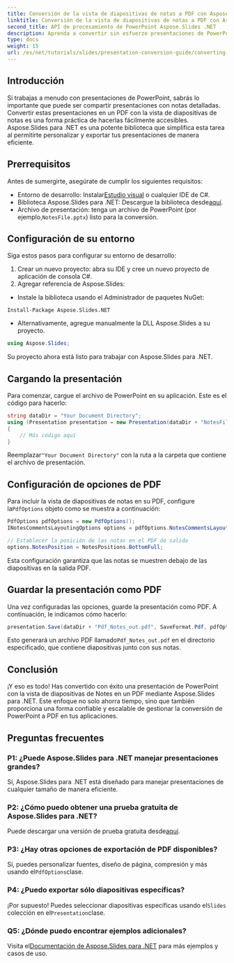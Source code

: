 ```yaml
---
title: Conversión de la vista de diapositivas de notas a PDF con Aspose.Slides para .NET
linktitle: Conversión de la vista de diapositivas de notas a PDF con Aspose.Slides para .NET
second_title: API de procesamiento de PowerPoint Aspose.Slides .NET
description: Aprenda a convertir sin esfuerzo presentaciones de PowerPoint con la vista de diapositivas de Notes a formato PDF con Aspose.Slides para .NET. Esta guía incluye instrucciones detalladas.
type: docs
weight: 15
url: /es/net/tutorials/slides/presentation-conversion-guide/converting-notes-slide-view-to-pdf/
---
```

## Introducción

Si trabajas a menudo con presentaciones de PowerPoint, sabrás lo importante que puede ser compartir presentaciones con notas detalladas. Convertir estas presentaciones en un PDF con la vista de diapositivas de notas es una forma práctica de hacerlas fácilmente accesibles. Aspose.Slides para .NET es una potente biblioteca que simplifica esta tarea al permitirte personalizar y exportar tus presentaciones de manera eficiente.

## Prerrequisitos

Antes de sumergirte, asegúrate de cumplir los siguientes requisitos:

-  Entorno de desarrollo: Instalar[Estudio visual](https://visualstudio.microsoft.com/) o cualquier IDE de C#.
-  Biblioteca Aspose.Slides para .NET: Descargue la biblioteca desde[aquí](https://releases.aspose.com/slides/net/).
-  Archivo de presentación: tenga un archivo de PowerPoint (por ejemplo,`NotesFile.pptx`) listo para la conversión.

## Configuración de su entorno

Siga estos pasos para configurar su entorno de desarrollo:

1. Crear un nuevo proyecto: abra su IDE y cree un nuevo proyecto de aplicación de consola C#.
2. Agregar referencia de Aspose.Slides: 
- Instale la biblioteca usando el Administrador de paquetes NuGet:
 ```
 Install-Package Aspose.Slides.NET
 ```
- Alternativamente, agregue manualmente la DLL Aspose.Slides a su proyecto.

```csharp
using Aspose.Slides;
```
Su proyecto ahora está listo para trabajar con Aspose.Slides para .NET.

## Cargando la presentación

Para comenzar, cargue el archivo de PowerPoint en su aplicación. Este es el código para hacerlo:

```csharp
string dataDir = "Your Document Directory";
using (Presentation presentation = new Presentation(dataDir + "NotesFile.pptx"))
{
	// Más código aquí
}

```

 Reemplazar`"Your Document Directory"` con la ruta a la carpeta que contiene el archivo de presentación.

## Configuración de opciones de PDF

 Para incluir la vista de diapositivas de notas en su PDF, configure la`PdfOptions` objeto como se muestra a continuación:

```csharp
PdfOptions pdfOptions = new PdfOptions();
INotesCommentsLayoutingOptions options = pdfOptions.NotesCommentsLayouting;

// Establecer la posición de las notas en el PDF de salida
options.NotesPosition = NotesPositions.BottomFull;
```

Esta configuración garantiza que las notas se muestren debajo de las diapositivas en la salida PDF.

## Guardar la presentación como PDF

Una vez configuradas las opciones, guarde la presentación como PDF. A continuación, le indicamos cómo hacerlo:

```csharp
presentation.Save(dataDir + "Pdf_Notes_out.pdf", SaveFormat.Pdf, pdfOptions);
```

Esto generará un archivo PDF llamado`Pdf_Notes_out.pdf` en el directorio especificado, que contiene diapositivas junto con sus notas.

## Conclusión

¡Y eso es todo! Has convertido con éxito una presentación de PowerPoint con la vista de diapositivas de Notes en un PDF mediante Aspose.Slides para .NET. Este enfoque no solo ahorra tiempo, sino que también proporciona una forma confiable y escalable de gestionar la conversión de PowerPoint a PDF en tus aplicaciones.

## Preguntas frecuentes

### P1: ¿Puede Aspose.Slides para .NET manejar presentaciones grandes?
Sí, Aspose.Slides para .NET está diseñado para manejar presentaciones de cualquier tamaño de manera eficiente.

### P2: ¿Cómo puedo obtener una prueba gratuita de Aspose.Slides para .NET?
 Puede descargar una versión de prueba gratuita desde[aquí](https://releases.aspose.com/).

### P3: ¿Hay otras opciones de exportación de PDF disponibles?
 Sí, puedes personalizar fuentes, diseño de página, compresión y más usando el`PdfOptions`clase.

### P4: ¿Puedo exportar sólo diapositivas específicas?
 ¡Por supuesto! Puedes seleccionar diapositivas específicas usando el`Slides` colección en el`Presentation`clase.

### Q5: ¿Dónde puedo encontrar ejemplos adicionales?
 Visita el[Documentación de Aspose.Slides para .NET](https://reference.aspose.com/slides/net/) para más ejemplos y casos de uso.